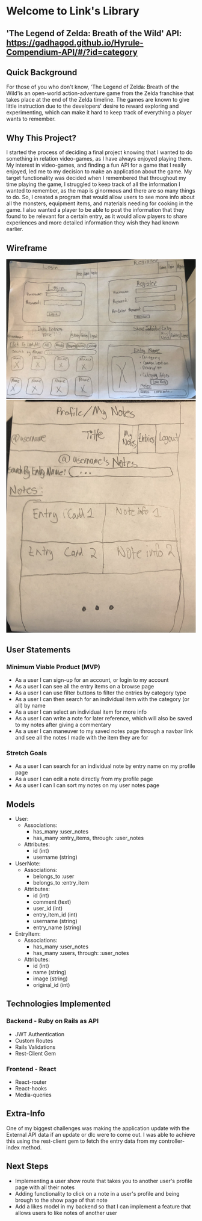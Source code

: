 # Welcome to Link's Library

## 'The Legend of Zelda: Breath of the Wild' API: https://gadhagod.github.io/Hyrule-Compendium-API/#/?id=category

## Quick Background
For those of you who don't know, 'The Legend of Zelda: Breath of the Wild'is an open-world action-adventure game from the Zelda franchise that takes place at the end of the Zelda timeline. The games are known to give little instruction due to the developers' desire to reward exploring and experimenting, which can make it hard to keep track of everything a player wants to remember.

## Why This Project?
I started the process of deciding a final project knowing that I wanted to do something in relation video-games, as I have always enjoyed playing them. My interest in video-games, and finding a fun API for a game that I really enjoyed, led me to my decision to make an application about the game. My target functionality was decided when I remembered that throughout my time playing the game, I struggled to keep track of all the information I wanted to remember, as the map is ginormous and there are so many things to do. So, I created a program that would allow users to see more info about all the monsters, equipment items, and materials needing for cooking in the game. I also wanted a player to be able to post the information that they found to be relevant for a certain entry, as it would allow players to share experiences and more detailed information they wish they had known earlier. 

## Wireframe
![Photo 1](./public/images/Wireframe1.jpeg)
![Photo 2](./public/images/Profile.jpeg)

## User Statements
### Minimum Viable Product (MVP)
- As a user I can sign-up for an account, or login to my account
- As a user I can see all the entry items on a browse page
- As a user I can use filter buttons to filter the entries by category type
- As a user I can then search for an individual item with the category (or all) by name
- As a user I can select an individual item for more info
- As a user I can write a note for later reference, which will also be saved to my notes after giving a commentary
- As a user I can maneuver to my saved notes page through a navbar link and see all the notes I made with the item they are for
### Stretch Goals
- As a user I can search for an individual note by entry name on my profile page
- As a user I can edit a note directly from my profile page
- As a user I can I can sort my notes on my user notes page

## Models
- User:
  - Associations: 
    - has_many :user_notes
    - has_many :entry_items, through: :user_notes
  - Attributes:
    - id (int)
    - username (string)
- UserNote:
  - Associations: 
    - belongs_to :user
    - belongs_to :entry_item
  - Attributes:
    - id (int)
    - comment (text)
    - user_id (int)
    - entry_item_id (int)
    - username (string)
    - entry_name (string)
- EntryItem:
  - Associations: 
    - has_many :user_notes
    - has_many :users, through: :user_notes
  - Attributes:
    - id (int)
    - name (string)
    - image (string)
    - original_id (int)

## Technologies Implemented
### Backend - Ruby on Rails as API
- JWT Authentication
- Custom Routes
- Rails Validations
- Rest-Client Gem
### Frontend - React
- React-router
- React-hooks
- Media-queries

## Extra-Info
One of my biggest challenges was making the application update with the External API data if an update or dlc were to come out. I was able to achieve this using the rest-client gem to fetch the entry data from my controller-index method.

## Next Steps
- Implementing a user show route that takes you to another user's profile page with all their notes
- Adding functionality to click on a note in a user's profile and being brough to the show page of that note
- Add a likes model in my backend so that I can implement a feature that allows users to like notes of another user